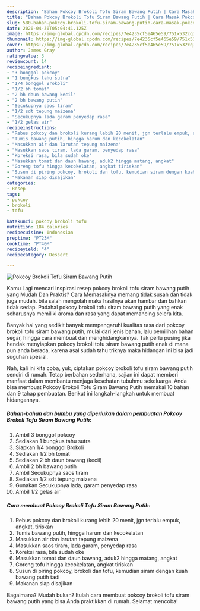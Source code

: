 ```yaml
---
description: "Bahan Pokcoy Brokoli Tofu Siram Bawang Putih | Cara Masak Pokcoy Brokoli Tofu Siram Bawang Putih Yang Bikin Ngiler"
title: "Bahan Pokcoy Brokoli Tofu Siram Bawang Putih | Cara Masak Pokcoy Brokoli Tofu Siram Bawang Putih Yang Bikin Ngiler"
slug: 580-bahan-pokcoy-brokoli-tofu-siram-bawang-putih-cara-masak-pokcoy-brokoli-tofu-siram-bawang-putih-yang-bikin-ngiler
date: 2020-04-30T05:04:41.125Z
image: https://img-global.cpcdn.com/recipes/7e4235cf5e465e59/751x532cq70/pokcoy-brokoli-tofu-siram-bawang-putih-foto-resep-utama.jpg
thumbnail: https://img-global.cpcdn.com/recipes/7e4235cf5e465e59/751x532cq70/pokcoy-brokoli-tofu-siram-bawang-putih-foto-resep-utama.jpg
cover: https://img-global.cpcdn.com/recipes/7e4235cf5e465e59/751x532cq70/pokcoy-brokoli-tofu-siram-bawang-putih-foto-resep-utama.jpg
author: James Gray
ratingvalue: 3
reviewcount: 14
recipeingredient:
- "3 bonggol pokcoy"
- "1 bungkus tahu sutra"
- "1/4 bonggol Brokoli"
- "1/2 bh tomat"
- "2 bh daun bawang kecil"
- "2 bh bawang putih"
- "Secukupnya saos tiram"
- "1/2 sdt tepung maizena"
- "Secukupnya lada garam penyedap rasa"
- "1/2 gelas air"
recipeinstructions:
- "Rebus pokcoy dan brokoli kurang lebih 20 menit, jgn terlalu empuk, angkat, tiriskan"
- "Tumis bawang putih, hingga harum dan kecokelatan"
- "Masukkan air dan larutan tepung maizena"
- "Masukkan saos tiram, lada garam, penyedap rasa"
- "Koreksi rasa, bila sudah oke"
- "Masukkan tomat dan daun bawang, aduk2 hingga matang, angkat"
- "Goreng tofu hingga kecokelatan, angkat tiriskan"
- "Susun di piring pokcoy, brokoli dan tofu, kemudian siram dengan kuah bawang putih tadi"
- "Makanan siap disajikan"
categories:
- Resep
tags:
- pokcoy
- brokoli
- tofu

katakunci: pokcoy brokoli tofu 
nutrition: 184 calories
recipecuisine: Indonesian
preptime: "PT23M"
cooktime: "PT40M"
recipeyield: "4"
recipecategory: Dessert

---
```



![Pokcoy Brokoli Tofu Siram Bawang Putih](https://img-global.cpcdn.com/recipes/7e4235cf5e465e59/751x532cq70/pokcoy-brokoli-tofu-siram-bawang-putih-foto-resep-utama.jpg)

Kamu Lagi mencari inspirasi resep pokcoy brokoli tofu siram bawang putih yang Mudah Dan Praktis? Cara Memasaknya memang tidak susah dan tidak juga mudah. bila salah mengolah maka hasilnya akan hambar dan bahkan tidak sedap. Padahal pokcoy brokoli tofu siram bawang putih yang enak seharusnya memiliki aroma dan rasa yang dapat memancing selera kita.

Banyak hal yang sedikit banyak mempengaruhi kualitas rasa dari pokcoy brokoli tofu siram bawang putih, mulai dari jenis bahan, lalu pemilihan bahan segar, hingga cara membuat dan menghidangkannya. Tak perlu pusing jika hendak menyiapkan pokcoy brokoli tofu siram bawang putih enak di mana pun anda berada, karena asal sudah tahu triknya maka hidangan ini bisa jadi suguhan spesial.




Nah, kali ini kita coba, yuk, ciptakan pokcoy brokoli tofu siram bawang putih sendiri di rumah. Tetap berbahan sederhana, sajian ini dapat memberi manfaat dalam membantu menjaga kesehatan tubuhmu sekeluarga. Anda bisa membuat Pokcoy Brokoli Tofu Siram Bawang Putih memakai 10 bahan dan 9 tahap pembuatan. Berikut ini langkah-langkah untuk membuat hidangannya.

<!--inarticleads1-->

##### Bahan-bahan dan bumbu yang diperlukan dalam pembuatan Pokcoy Brokoli Tofu Siram Bawang Putih:

1. Ambil 3 bonggol pokcoy
1. Sediakan 1 bungkus tahu sutra
1. Siapkan 1/4 bonggol Brokoli
1. Sediakan 1/2 bh tomat
1. Sediakan 2 bh daun bawang (kecil)
1. Ambil 2 bh bawang putih
1. Ambil Secukupnya saos tiram
1. Sediakan 1/2 sdt tepung maizena
1. Gunakan Secukupnya lada, garam penyedap rasa
1. Ambil 1/2 gelas air




<!--inarticleads2-->

##### Cara membuat Pokcoy Brokoli Tofu Siram Bawang Putih:

1. Rebus pokcoy dan brokoli kurang lebih 20 menit, jgn terlalu empuk, angkat, tiriskan
1. Tumis bawang putih, hingga harum dan kecokelatan
1. Masukkan air dan larutan tepung maizena
1. Masukkan saos tiram, lada garam, penyedap rasa
1. Koreksi rasa, bila sudah oke
1. Masukkan tomat dan daun bawang, aduk2 hingga matang, angkat
1. Goreng tofu hingga kecokelatan, angkat tiriskan
1. Susun di piring pokcoy, brokoli dan tofu, kemudian siram dengan kuah bawang putih tadi
1. Makanan siap disajikan




Bagaimana? Mudah bukan? Itulah cara membuat pokcoy brokoli tofu siram bawang putih yang bisa Anda praktikkan di rumah. Selamat mencoba!
